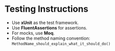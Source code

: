 # Testing Instructions

- Use **xUnit** as the test framework.
- Use **FluentAssertions** for assertions.
- For mocks, use **Moq**.
- Follow the method naming convention: `MethodName_should_explain_what_it_should_do()`
